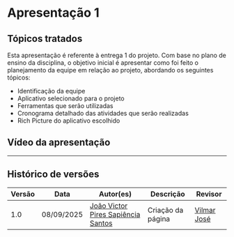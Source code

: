 # Apresentação 1

## Tópicos tratados

Esta apresentação é referente à entrega 1 do projeto. Com base no plano de ensino da disciplina, o objetivo inicial é apresentar como foi feito o planejamento da equipe em relação ao projeto, abordando os seguintes tópicos:

- Identificação da equipe
- Aplicativo selecionado para o projeto
- Ferramentas que serão utilizadas
- Cronograma detalhado das atividades que serão realizadas
- Rich Picture do aplicativo escolhido

## Vídeo da apresentação

---

## Histórico de versões

| Versão       | Data | Autor(es)                            | Descrição                | Revisor |
|------------|--------|--------------------------------------|--------------------------|---------|
| 1.0 | 08/09/2025    | [João Victor Pires Sapiência Santos](https://github.com/JoaoSapiencia)   | Criação da página | [Vilmar José](https://github.com/VilmarFagundes)

